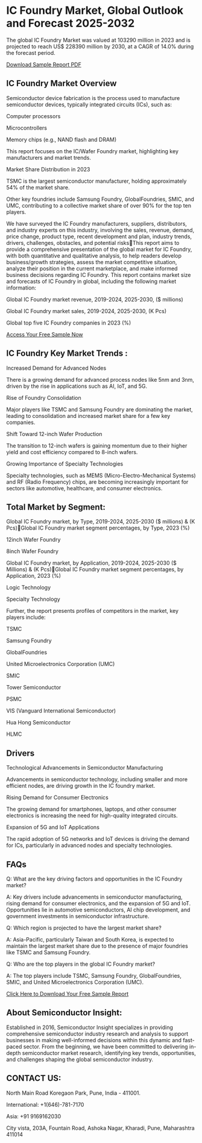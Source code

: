 <h1>IC Foundry Market, Global Outlook and Forecast 2025-2032</h1>

The global IC Foundry Market was valued at 103290 million in 2023 and is projected to reach US$ 228390 million by 2030, at a CAGR of 14.0% during the forecast period.

[Download Sample Report PDF ](https://semiconductorinsight.com/download-sample-report/?product_id=92869)

<h2>IC Foundry Market Overview</h2>

Semiconductor device fabrication is the process used to manufacture semiconductor devices, typically integrated circuits (ICs), such as:

Computer processors

Microcontrollers

Memory chips (e.g., NAND flash and DRAM)

This report focuses on the IC/Wafer Foundry market, highlighting key manufacturers and market trends.

Market Share Distribution in 2023

TSMC is the largest semiconductor manufacturer, holding approximately 54% of the market share.

Other key foundries include Samsung Foundry, GlobalFoundries, SMIC, and UMC, contributing to a collective market share of over 90% for the top ten players.

We have surveyed the IC Foundry manufacturers, suppliers, distributors, and industry experts on this industry, involving the sales, revenue, demand, price change, product type, recent development and plan, industry trends, drivers, challenges, obstacles, and potential risksThis report aims to provide a comprehensive presentation of the global market for IC Foundry, with both quantitative and qualitative analysis, to help readers develop business/growth strategies, assess the market competitive situation, analyze their position in the current marketplace, and make informed business decisions regarding IC Foundry. This report contains market size and forecasts of IC Foundry in global, including the following market information:

Global IC Foundry market revenue, 2019-2024, 2025-2030, ($ millions)

Global IC Foundry market sales, 2019-2024, 2025-2030, (K Pcs)

Global top five IC Foundry companies in 2023 (%)

[Access Your Free Sample Now](https://semiconductorinsight.com/report/ic-foundry-market/)

<h2>IC Foundry Key Market Trends  :</h2>

Increased Demand for Advanced Nodes

There is a growing demand for advanced process nodes like 5nm and 3nm, driven by the rise in applications such as AI, IoT, and 5G.

Rise of Foundry Consolidation

Major players like TSMC and Samsung Foundry are dominating the market, leading to consolidation and increased market share for a few key companies.

Shift Toward 12-inch Wafer Production

The transition to 12-inch wafers is gaining momentum due to their higher yield and cost efficiency compared to 8-inch wafers.

Growing Importance of Specialty Technologies

Specialty technologies, such as MEMS (Micro-Electro-Mechanical Systems) and RF (Radio Frequency) chips, are becoming increasingly important for sectors like automotive, healthcare, and consumer electronics.

<h2>Total Market by Segment:</h2>

Global IC Foundry market, by Type, 2019-2024, 2025-2030 ($ millions) & (K Pcs)Global IC Foundry market segment percentages, by Type, 2023 (%)

12inch Wafer Foundry

8inch Wafer Foundry

Global IC Foundry market, by Application, 2019-2024, 2025-2030 ($ Millions) & (K Pcs)Global IC Foundry market segment percentages, by Application, 2023 (%)

Logic Technology

Specialty Technology

Further, the report presents profiles of competitors in the market, key players include:

TSMC

Samsung Foundry

GlobalFoundries

United Microelectronics Corporation (UMC)

SMIC

Tower Semiconductor

PSMC

VIS (Vanguard International Semiconductor)

Hua Hong Semiconductor

HLMC

<h2>Drivers</h2>

Technological Advancements in Semiconductor Manufacturing

Advancements in semiconductor technology, including smaller and more efficient nodes, are driving growth in the IC foundry market.

Rising Demand for Consumer Electronics

The growing demand for smartphones, laptops, and other consumer electronics is increasing the need for high-quality integrated circuits.

Expansion of 5G and IoT Applications

The rapid adoption of 5G networks and IoT devices is driving the demand for ICs, particularly in advanced nodes and specialty technologies.

<h2>FAQs</h2>

Q: What are the key driving factors and opportunities in the IC Foundry market?

A: Key drivers include advancements in semiconductor manufacturing, rising demand for consumer electronics, and the expansion of 5G and IoT. Opportunities lie in automotive semiconductors, AI chip development, and government investments in semiconductor infrastructure.

Q: Which region is projected to have the largest market share?

A: Asia-Pacific, particularly Taiwan and South Korea, is expected to maintain the largest market share due to the presence of major foundries like TSMC and Samsung Foundry.

Q: Who are the top players in the global IC Foundry market?

A: The top players include TSMC, Samsung Foundry, GlobalFoundries, SMIC, and United Microelectronics Corporation (UMC).

[Click Here to Download Your Free Sample Report 
](https://semiconductorinsight.com/download-sample-report/?product_id=92869)

<h2>About Semiconductor Insight:</h2>

Established in 2016, Semiconductor Insight specializes in providing comprehensive semiconductor industry research and analysis to support businesses in making well-informed decisions within this dynamic and fast-paced sector. From the beginning, we have been committed to delivering in-depth semiconductor market research, identifying key trends, opportunities, and challenges shaping the global semiconductor industry.

<h2>CONTACT US:</h2>

North Main Road Koregaon Park, Pune, India - 411001.

International: +1(646)-781-7170

Asia: +91 9169162030

City vista, 203A, Fountain Road, Ashoka Nagar, Kharadi, Pune, Maharashtra 411014
	
 

